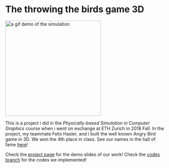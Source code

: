 # The throwing the birds game 3D
<img src="https://i.imgur.com/9tNqZrT.gif" alt="a gif demo of the simulation" width="300"/>

This is a project i did in the *Physically-based Simulation in Computer Graphics* course when i went on exchange at ETH Zurich in 2018 Fall. In the project, my teammate Felix Hasler, and i built the well known Angry Bird game in 3D. We won the 4th place in class. See our names in the hall of fame [here](https://cgl.ethz.ch/teaching/simulation18/fame.php)!

Check the [project page](https://cpwan.github.io/The-throwing-the-birds-game-3D/) for the demo slides of our work!
Check the [codes branch](https://github.com/cpwan/The-throwing-the-birds-game-3D/tree/codes) for the codes we implemented!
